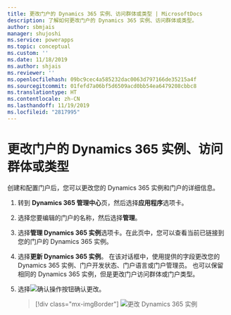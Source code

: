 ```yaml
---
title: 更改门户的 Dynamics 365 实例、访问群体或类型 | MicrosoftDocs
description: 了解如何更改门户的 Dynamics 365 实例、访问群体或类型。
author: sbmjais
manager: shujoshi
ms.service: powerapps
ms.topic: conceptual
ms.custom: ''
ms.date: 11/18/2019
ms.author: shjais
ms.reviewer: ''
ms.openlocfilehash: 09bc9cec4a585232dac0063d797166de35215a4f
ms.sourcegitcommit: 01fefd7a06bf5d6509acd0bb54ea6479208cbbc8
ms.translationtype: HT
ms.contentlocale: zh-CN
ms.lasthandoff: 11/19/2019
ms.locfileid: "2817995"
---
```

# <a name="change-the-dynamics-365-instance-audience-or-type-of-portal"></a>更改门户的 Dynamics 365 实例、访问群体或类型

创建和配置门户后，您可以更改您的 Dynamics 365 实例和门户的详细信息。

1. 转到 **Dynamics 365 管理中心**页，然后选择**应用程序**选项卡。

2. 选择您要编辑的门户的名称，然后选择**管理**。

3. 选择**管理 Dynamics 365 实例**选项卡。在此页中，您可以查看当前已链接到您的门户的 Dynamics 365 实例。

4. 选择**更新 Dynamics 365 实例**。 在该对话框中，使用提供的字段更改您的 Dynamics 365 实例、门户开发状态、门户语言或门户管理员。 也可以保留相同的 Dynamics 365 实例，但是更改门户访问群体或门户类型。

5. 选择![确认操作](../media/confirm-action-icon.png "确认操作")按钮确认更改。  

   > [!div class="mx-imgBorder"]
   > ![更改 Dynamics 365 实例](../media/change-dynamics-365-instance.png "更改 Dynamics 365 实例")  
